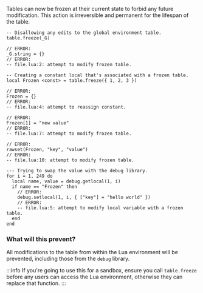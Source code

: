Tables can now be frozen at their current state to forbid any future modification. This action is irreversible and permanent for the lifespan of the table.

```pluto showLineNumbers title="Example Code 1"
-- Disallowing any edits to the global environment table.
table.freeze(_G)

// ERROR:
_G.string = {}
// ERROR:
-- file.lua:2: attempt to modify frozen table.
```
```pluto showLineNumbers title="Example Code 2"
-- Creating a constant local that's associated with a frozen table.
local Frozen <const> = table.freeze({ 1, 2, 3 })

// ERROR:
Frozen = {}
// ERROR:
-- file.lua:4: attempt to reassign constant.

// ERROR:
Frozen[1] = "new value"
// ERROR:
-- file.lua:7: attempt to modify frozen table.

// ERROR:
rawset(Frozen, "key", "value")
// ERROR:
-- file.lua:10: attempt to modify frozen table.
```
```pluto showLineNumbers title="Example Code 3"
--- Trying to swap the value with the debug library.
for i = 1, 249 do
  local name, value = debug.getlocal(1, i)
  if name == "Frozen" then
    // ERROR:
    debug.setlocal(1, i, { ["key"] = "hello world" })
    // ERROR:
    -- file.lua:5: attempt to modify local variable with a frozen table.
  end
end
```
### What will this prevent?
All modifications to the table from within the Lua environment will be prevented, including those from the `debug` library.

:::info
If you're going to use this for a sandbox, ensure you call `table.freeze` before any users can access the Lua environment, otherwise they can replace that function.
:::